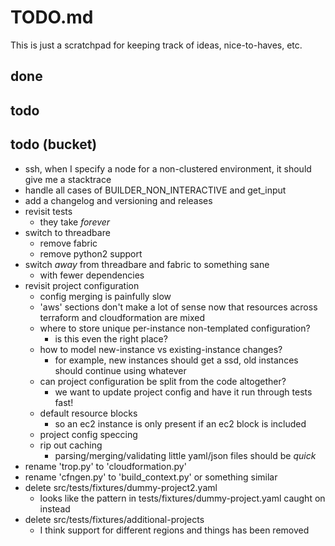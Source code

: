 # TODO.md

This is just a scratchpad for keeping track of ideas, nice-to-haves, etc.

## done

## todo

## todo (bucket)

* ssh, when I specify a node for a non-clustered environment, it should give me a stacktrace
* handle all cases of BUILDER_NON_INTERACTIVE and get_input
* add a changelog and versioning and releases
* revisit tests
    - they take *forever*
* switch to threadbare
    - remove fabric
    - remove python2 support
* switch *away* from threadbare and fabric to something sane
    - with fewer dependencies
* revisit project configuration
    - config merging is painfully slow
    - 'aws' sections don't make a lot of sense now that resources across terraform and cloudformation are mixed
    - where to store unique per-instance non-templated configuration?
        - is this even the right place?
    - how to model new-instance vs existing-instance changes?
        - for example, new instances should get a ssd, old instances should continue using whatever
    - can project configuration be split from the code altogether?
        - we want to update project config and have it run through tests fast!
    - default resource blocks
        - so an ec2 instance is only present if an ec2 block is included
    - project config speccing
    - rip out caching
        - parsing/merging/validating little yaml/json files should be *quick*
* rename 'trop.py' to 'cloudformation.py'
* rename 'cfngen.py' to 'build_context.py' or something similar
* delete src/tests/fixtures/dummy-project2.yaml
    - looks like the pattern in tests/fixtures/dummy-project.yaml caught on instead
* delete src/tests/fixtures/additional-projects
    - I think support for different regions and things has been removed
